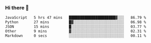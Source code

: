 ### Hi there 👋

<!--
**swolbroham/swolbroham** is a ✨ _special_ ✨ repository because its `README.md` (this file) appears on your GitHub profile.

Here are some ideas to get you started:

- 🔭 I’m currently working on ...
- 🌱 I’m currently learning ...
- 👯 I’m looking to collaborate on ...
- 🤔 I’m looking for help with ...
- 💬 Ask me about ...
- 📫 How to reach me: ...
- 😄 Pronouns: ...
- ⚡ Fun fact: ...
-->


<!--START_SECTION:waka-->

```txt
JavaScript   5 hrs 47 mins   █████████████████████▓░░░   86.79 %
Python       27 mins         █▓░░░░░░░░░░░░░░░░░░░░░░░   06.98 %
JSON         15 mins         █░░░░░░░░░░░░░░░░░░░░░░░░   03.77 %
Other        9 mins          ▓░░░░░░░░░░░░░░░░░░░░░░░░   02.31 %
Markdown     0 secs          ░░░░░░░░░░░░░░░░░░░░░░░░░   00.11 %
```

<!--END_SECTION:waka-->
